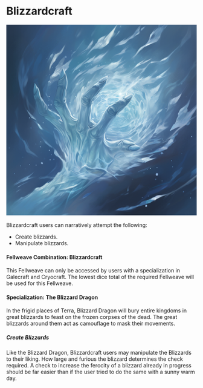 # Blizzardcraft

![img](Blizzardcraft.png)

Blizzardcraft users can narratively attempt the following:

- Create blizzards.
- Manipulate blizzards.

#### Fellweave Combination: Blizzardcraft

This Fellweave can only be accessed by users with a specialization in Galecraft and Cryocraft. The lowest dice total of the required Fellweave will be used for this Fellweave.

#### Specialization: The Blizzard Dragon

In the frigid places of Terra, Blizzard Dragon will bury entire kingdoms in great blizzards to feast on the frozen corpses of the dead. The great blizzards around them act as camouflage to mask their movements.

##### Create Blizzards

Like the Blizzard Dragon, Blizzardcraft users may manipulate the Blizzards to their liking. How large and furious the blizzard determines the check required. A check to increase the ferocity of a blizzard already in progress should be far easier than if the user tried to do the same with a sunny warm day.
